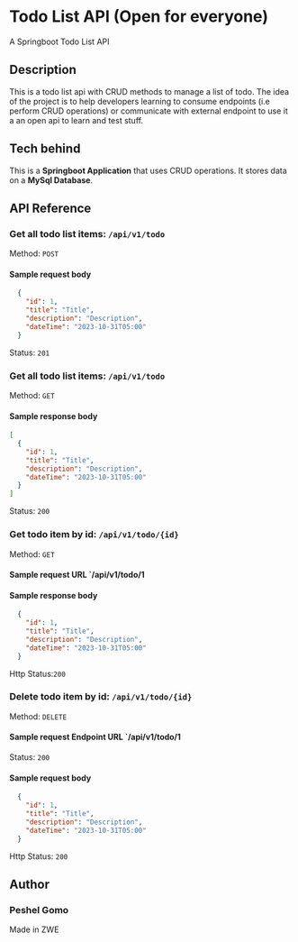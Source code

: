 # Todo List API (Open for everyone)
A Springboot Todo List API

## Description
This is a todo list api with CRUD methods to manage a list of todo.
The idea of the project is to help developers learning to consume endpoints (i.e perform CRUD operations) or communicate with external endpoint to use it a an open api to learn and test stuff. 

## Tech behind
This is a **Springboot Application** that uses CRUD operations. It stores data on a **MySql Database**. 

## API Reference

### Get all todo list items: `/api/v1/todo`
Method: `POST`

#### Sample request body
```JSON
  {
    "id": 1,
    "title": "Title",
    "description": "Description",
    "dateTime": "2023-10-31T05:00"
  }
```
Status: `201`

### Get all todo list items: `/api/v1/todo`
Method: `GET`

#### Sample response body
```JSON
[
  {
    "id": 1,
    "title": "Title",
    "description": "Description",
    "dateTime": "2023-10-31T05:00"
  }
]
```
Status: `200`

### Get todo item by id: `/api/v1/todo/{id}`
Method: `GET`

#### Sample request URL `/api/v1/todo/1

#### Sample response body
```JSON
  {
    "id": 1,
    "title": "Title",
    "description": "Description",
    "dateTime": "2023-10-31T05:00"
  }
```

Http Status:`200`

### Delete todo item by id: `/api/v1/todo/{id}`
Method: `DELETE`

#### Sample request Endpoint URL `/api/v1/todo/1

Status: `200`

#### Sample request body
```JSON
  {
    "id": 1,
    "title": "Title",
    "description": "Description",
    "dateTime": "2023-10-31T05:00"
  }
```

Http Status: `200`


## Author
### Peshel Gomo

Made in ZWE






